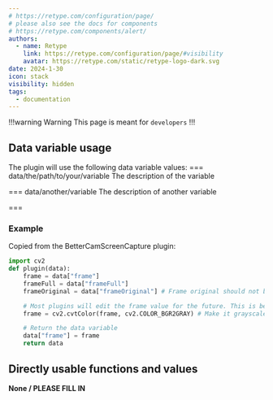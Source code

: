 ```yaml
---
# https://retype.com/configuration/page/
# please also see the docs for components 
# https://retype.com/components/alert/
authors: 
  - name: Retype
    link: https://retype.com/configuration/page/#visibility
    avatar: https://retype.com/static/retype-logo-dark.svg
date: 2024-1-30
icon: stack
visibility: hidden
tags: 
  - documentation
---
```

!!!warning Warning
This page is meant for `developers`
!!!

## Data variable usage
The plugin will use the following data variable values:
=== data/the/path/to/your/variable
The description of the variable

=== data/another/variable
The description of another variable

===

### Example
Copied from the BetterCamScreenCapture plugin:
```python
import cv2
def plugin(data):
    frame = data["frame"]
    frameFull = data["frameFull"]
    frameOriginal = data["frameOriginal"] # Frame original should not be edited!

    # Most plugins will edit the frame value for the future. This is because the ShowImage plugin will show the final frame value.
    frame = cv2.cvtColor(frame, cv2.COLOR_BGR2GRAY) # Make it grayscale for example

    # Return the data variable
    data["frame"] = frame
    return data
```

## Directly usable functions and values
**None / PLEASE FILL IN**